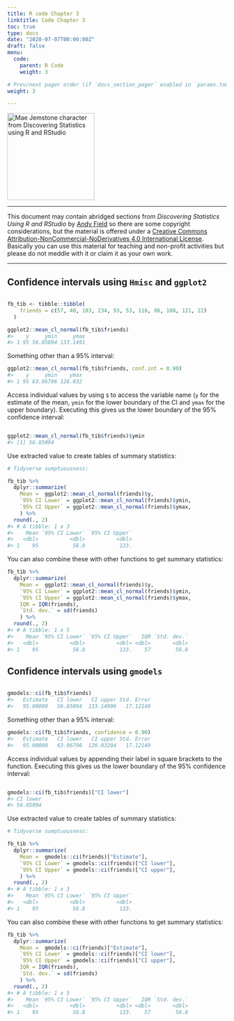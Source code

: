 ```yaml
---
title: R code Chapter 3
linktitle: Code Chapter 3
toc: true
type: docs
date: "2020-07-07T00:00:00Z"
draft: false
menu:
  code:
    parent: R Code
    weight: 3

# Prev/next pager order (if `docs_section_pager` enabled in `params.toml`)
weight: 3

---
```


<img src="/img/space_pirate.png" alt = "Mae Jemstone character from Discovering Statistics using R and RStudio" width="200">


***
This document may contain abridged sections from *Discovering Statistics Using R and RStudio* by [Andy Field](https://www.discoveringstatistics.com/) so there are some copyright considerations, but the material is offered under a [Creative Commons Attribution-NonCommercial-NoDerivatives 4.0 International License](http://creativecommons.org/licenses/by-nc-nd/4.0/). Basically you can use this material for teaching and non-profit activities but please do not meddle with it or claim it as your own work.

***




## Confidence intervals using `Hmisc` and `ggplot2`


```r

fb_tib <- tibble::tibble(
    friends = c(57, 40, 103, 234, 93, 53, 116, 98, 108, 121, 22)
  )

ggplot2::mean_cl_normal(fb_tib$friends)
#>    y     ymin     ymax
#> 1 95 56.85094 133.1491
```

Something other than a 95% interval:


```r
ggplot2::mean_cl_normal(fb_tib$friends, conf.int = 0.90)
#>    y     ymin    ymax
#> 1 95 63.96796 126.032
```

Access individual values by using `$` to access the variable name (`y` for the estimate of the mean, `ymin` for the lower boundary of the CI and `ymax` for the upper boundary). Executing this gives us the lower boundary of the 95% confidence interval:


```r

ggplot2::mean_cl_normal(fb_tib$friends)$ymin
#> [1] 56.85094
```

Use extracted value to create tables of summary statistics:


```r
# Tidyverse sumptuousness:

fb_tib %>%
  dplyr::summarize(
    Mean =  ggplot2::mean_cl_normal(friends)$y,
    `95% CI Lower` = ggplot2::mean_cl_normal(friends)$ymin,
    `95% CI Upper` = ggplot2::mean_cl_normal(friends)$ymax,
    ) %>% 
  round(., 2)
#> # A tibble: 1 x 3
#>    Mean `95% CI Lower` `95% CI Upper`
#>   <dbl>          <dbl>          <dbl>
#> 1    95           56.8           133.
```

You can also combine these with other functions to get summary statistics:


```r
fb_tib %>%
  dplyr::summarize(
    Mean =  ggplot2::mean_cl_normal(friends)$y,
    `95% CI Lower` = ggplot2::mean_cl_normal(friends)$ymin,
    `95% CI Upper` = ggplot2::mean_cl_normal(friends)$ymax,
    IQR = IQR(friends),
    `Std. dev.` = sd(friends)
    ) %>% 
  round(., 2)
#> # A tibble: 1 x 5
#>    Mean `95% CI Lower` `95% CI Upper`   IQR `Std. dev.`
#>   <dbl>          <dbl>          <dbl> <dbl>       <dbl>
#> 1    95           56.8           133.    57        56.8
```


## Confidence intervals using `gmodels`


```r

gmodels::ci(fb_tib$friends)
#>   Estimate   CI lower   CI upper Std. Error 
#>   95.00000   56.85094  133.14906   17.12149
```

Something other than a 95% interval:


```r
gmodels::ci(fb_tib$friends, confidence = 0.90)
#>   Estimate   CI lower   CI upper Std. Error 
#>   95.00000   63.96796  126.03204   17.12149
```

Access individual values by appending their label in square brackets to the function. Executing this gives us the lower boundary of the 95% confidence interval:


```r

gmodels::ci(fb_tib$friends)["CI lower"]
#> CI lower 
#> 56.85094
```

Use extracted value to create tables of summary statistics:


```r
# Tidyverse sumptuousness:

fb_tib %>%
  dplyr::summarize(
    Mean =  gmodels::ci(friends)["Estimate"],
    `95% CI Lower` = gmodels::ci(friends)["CI lower"],
    `95% CI Upper` = gmodels::ci(friends)["CI upper"],
    ) %>% 
  round(., 2)
#> # A tibble: 1 x 3
#>    Mean `95% CI Lower` `95% CI Upper`
#>   <dbl>          <dbl>          <dbl>
#> 1    95           56.8           133.
```
You can also combine these with other functions to get summary statistics:


```r
fb_tib %>%
  dplyr::summarize(
    Mean =  gmodels::ci(friends)["Estimate"],
    `95% CI Lower` = gmodels::ci(friends)["CI lower"],
    `95% CI Upper` = gmodels::ci(friends)["CI upper"],
    IQR = IQR(friends),
    `Std. dev.` = sd(friends)
    ) %>% 
  round(., 2)
#> # A tibble: 1 x 5
#>    Mean `95% CI Lower` `95% CI Upper`   IQR `Std. dev.`
#>   <dbl>          <dbl>          <dbl> <dbl>       <dbl>
#> 1    95           56.8           133.    57        56.8
```



